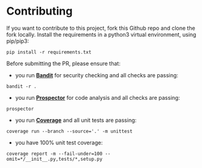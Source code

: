 # Contributing

If you want to contribute to this project, fork this Github repo and clone the fork locally. Install the requirements in a python3 virtual environment, using pip/pip3:

`pip install -r requirements.txt`

Before submitting the PR, please ensure that:

- you run [__Bandit__](https://pypi.org/project/bandit/) for security checking and all checks are passing:

`bandit -r .`
 
- you run [__Prospector__](https://pypi.org/project/prospector/) for code analysis and all checks are passing:

`prospector`

- you run [__Coverage__](https://pypi.org/project/coverage/) and all unit tests are passing:

`coverage run --branch --source='.' -m unittest`

- you have 100% unit test coverage:

`coverage report -m --fail-under=100 --omit=*/__init__.py,tests/*,setup.py`